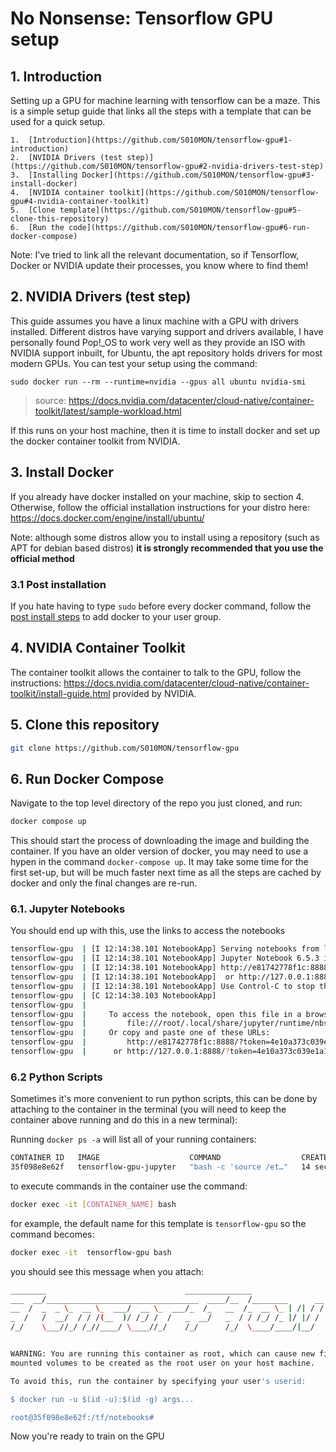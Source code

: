 # No Nonsense: Tensorflow GPU setup

## 1. Introduction
Setting up a GPU for machine learning with tensorflow can be a maze.  This is a simple setup guide that links all the
steps with a template that can be used for a quick setup. 

    1.  [Introduction](https://github.com/S010MON/tensorflow-gpu#1-introduction)
    2.  [NVIDIA Drivers (test step)](https://github.com/S010MON/tensorflow-gpu#2-nvidia-drivers-test-step)
    3.  [Installing Docker](https://github.com/S010MON/tensorflow-gpu#3-install-docker)
    4.  [NVIDIA container toolkit](https://github.com/S010MON/tensorflow-gpu#4-nvidia-container-toolkit)
    5.  [Clone template](https://github.com/S010MON/tensorflow-gpu#5-clone-this-repository)
    6.  [Run the code](https://github.com/S010MON/tensorflow-gpu#6-run-docker-compose)

Note: I've tried to link all the relevant documentation, so if Tensorflow, Docker or NVIDIA update their processes, you 
know where to find them!

## 2. NVIDIA Drivers (test step)
This guide assumes you have a linux machine with a GPU with drivers installed.  Different distros have varying support 
and drivers available, I have personally found Pop!_OS to work very well as they provide an ISO with NVIDIA support 
inbuilt, for Ubuntu, the apt repository holds drivers for most modern GPUs. You can test your setup using the command:
```
sudo docker run --rm --runtime=nvidia --gpus all ubuntu nvidia-smi
```
>source: https://docs.nvidia.com/datacenter/cloud-native/container-toolkit/latest/sample-workload.html

If this runs on your host machine, then it is time to install docker and set up the docker container toolkit from NVIDIA.

## 3. Install Docker
If you already have docker installed on your machine, skip to section 4. Otherwise, follow the official installation 
instructions for your distro here: https://docs.docker.com/engine/install/ubuntu/ 

Note: although some distros allow you to install using 
a repository (such as APT for debian based distros) **it is strongly recommended that you use the official method**

### 3.1 Post installation
If you hate having to type `sudo` before every docker command, follow the 
[post install steps](https://docs.docker.com/engine/install/linux-postinstall/) to add docker to your user group.


## 4. NVIDIA Container Toolkit
The container toolkit allows the container to talk to the GPU, follow the instructions: 
https://docs.nvidia.com/datacenter/cloud-native/container-toolkit/install-guide.html provided by NVIDIA.

## 5. Clone this repository
```bash
git clone https://github.com/S010MON/tensorflow-gpu
```

## 6. Run Docker Compose
Navigate to the top level directory of the repo you just cloned, and run:
```bash
docker compose up
```
This should start the process of downloading the image and building the container.  If you have an older version of 
docker, you may need to use a hypen in the command `docker-compose up`.  It may take some time for the first set-up, but 
will be much faster next time as all the steps are cached by docker and only the final changes are re-run.  


### 6.1. Jupyter Notebooks
You should end up with this, use the links to access the notebooks
```bash
tensorflow-gpu  | [I 12:14:38.101 NotebookApp] Serving notebooks from local directory: /tf
tensorflow-gpu  | [I 12:14:38.101 NotebookApp] Jupyter Notebook 6.5.3 is running at:
tensorflow-gpu  | [I 12:14:38.101 NotebookApp] http://e81742778f1c:8888/?token=4e10a373c039e1a178f9c688ad4c504fad3d9bcfc48cd831
tensorflow-gpu  | [I 12:14:38.101 NotebookApp]  or http://127.0.0.1:8888/?token=4e10a373c039e1a178f9c688ad4c504fad3d9bcfc48cd831
tensorflow-gpu  | [I 12:14:38.101 NotebookApp] Use Control-C to stop this server and shut down all kernels (twice to skip confirmation).
tensorflow-gpu  | [C 12:14:38.103 NotebookApp] 
tensorflow-gpu  |     
tensorflow-gpu  |     To access the notebook, open this file in a browser:
tensorflow-gpu  |         file:///root/.local/share/jupyter/runtime/nbserver-1-open.html
tensorflow-gpu  |     Or copy and paste one of these URLs:
tensorflow-gpu  |         http://e81742778f1c:8888/?token=4e10a373c039e1a178f9c688ad4c504fad3d9bcfc48cd831
tensorflow-gpu  |      or http://127.0.0.1:8888/?token=4e10a373c039e1a178f9c688ad4c504fad3d9bcfc48cd831
```

### 6.2 Python Scripts
Sometimes it's more convenient to run python scripts, this can be done by attaching to the container in the terminal 
(you will need to keep the container above running and do this in a new terminal):

Running `docker ps -a` will list all of your running containers:
```bash
CONTAINER ID   IMAGE                    COMMAND                  CREATED          STATUS                      PORTS                                       NAMES
35f098e8e62f   tensorflow-gpu-jupyter   "bash -c 'source /et…"   14 seconds ago   Up 13 seconds               0.0.0.0:8888->8888/tcp, :::8888->8888/tcp   tensorflow-gpu
```

to execute commands in the container use the command:
```bash
docker exec -it [CONTAINER_NAME] bash
```
for example, the default name for this template is `tensorflow-gpu` so the command becomes:
```bash
docker exec -it  tensorflow-gpu bash
```
you should see this message when you attach:
```bash
________                               _______________
___  __/__________________________________  ____/__  /________      __
__  /  _  _ \_  __ \_  ___/  __ \_  ___/_  /_   __  /_  __ \_ | /| / /
_  /   /  __/  / / /(__  )/ /_/ /  /   _  __/   _  / / /_/ /_ |/ |/ /
/_/    \___//_/ /_//____/ \____//_/    /_/      /_/  \____/____/|__/


WARNING: You are running this container as root, which can cause new files in
mounted volumes to be created as the root user on your host machine.

To avoid this, run the container by specifying your user's userid:

$ docker run -u $(id -u):$(id -g) args...

root@35f098e8e62f:/tf/notebooks# 
```

Now you're ready to train on the GPU